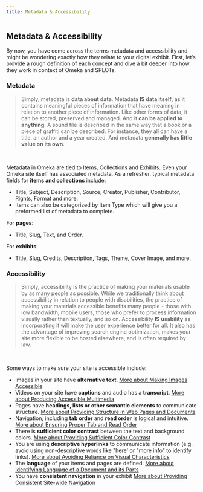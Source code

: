 ```yaml
---
title: Metadata & Accessibility
---
```


## Metadata & Accessibility

By now, you have come across the terms metadata and accessibility and might be wondering exactly how they relate to your digital exhibit. First, let’s provide a rough definition of each concept and dive a bit deeper into how they work in context of Omeka and SPLOTs.

### Metadata
> Simply, metadata is **data about data**. Metadata **IS data itself**, as it contains meaningful pieces of information that have meaning in relation to another piece of information. Like other forms of data, it can be stored, preserved and managed. And it **can be applied to anything**. A sound file is described in the same way that a book or a piece of graffiti can be described. For instance, they all can have a title, an author and a year created. And metadata **generally has little value on its own**.

<br>

Metadata in Omeka are tied to Items, Collections and Exhibits. Even your Omeka site itself has associated metadata. As a refresher, typical metadata fields for **items and collections** include:
- Title, Subject, Description, Source, Creator, Publisher, Contributor, Rights, Format and more.
- Items can also be categorized by Item Type which will give you a preformed list of metadata to complete.

For **pages**:
- Title, Slug, Text, and Order.

For **exhibits**:
- Title, Slug, Credits, Description, Tags, Theme, Cover Image, and more.

### Accessibility
> Simply, accessibility is the practice of making your materials usable by as many people as possible. While we traditionally think about accessibility in relation to people with disabilities, the practice of making your materials accessible benefits many people - those with low bandwidth, mobile users, those who prefer to process information visually rather than textually, and so on. Accessibility **IS usability** as incorporating it will make the user experience better for all. It also has the advantage of improving search engine optimization, makes your site more flexible to be hosted elsewhere, and is often required by law.

<br>

Some ways to make sure your site is accessible include:
- Images in your site have **alternative text**.
[More about Making Images Accessible](https://www.washington.edu/accessibility/checklist/images/)
- Videos on your site have **captions** and audio has a **transcript**.
[More about Producing Accessible Multimedia](https://www.washington.edu/accessibility/checklist/multimedia/)
- Pages have **headings, lists or other semantic elements** to communicate structure.
[More about Providing Structure in Web Pages and Documents](https://www.washington.edu/accessibility/checklist/structure/)
- Navigation, including **tab order** and **read order** is logical and intuitive.
[More about Ensuring Proper Tab and Read Order](https://www.washington.edu/accessibility/checklist/tab-order/)
- There is **sufficient color contrast** between the text and background colors.
[More about Providing Sufficient Color Contrast](https://www.washington.edu/accessibility/checklist/contrast/)
- You are using **descriptive hyperlinks** to communicate information (e.g. avoid using non-descriptive words like "here' or "more info" to identify links).
[More about Avoiding Reliance on Visual Characteristics](https://www.washington.edu/accessibility/checklist/visual-characteristics/)
- The **language** of your items and pages are defined.
[More about Identifying Language of a Document and its Parts](https://www.washington.edu/accessibility/checklist/language/)
- You have **consistent navigation** in your exhibit
[More about Providing Consistent Site-wide Navigation](https://www.washington.edu/accessibility/checklist/consistent-navigation/)
